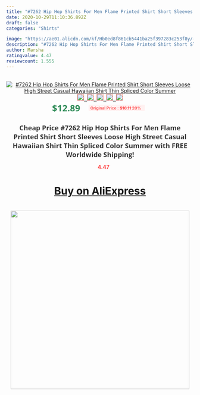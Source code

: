 ```yaml
---
title: "#7262 Hip Hop Shirts For Men Flame Printed Shirt Short Sleeves Loose High Street Casual Hawaiian Shirt Thin Spliced Color Summer"
date: 2020-10-29T11:10:36.892Z
draft: false
categories: "Shirts"

image: "https://ae01.alicdn.com/kf/Hb0ed8f861cb5441ba25f397283c253f8y/-7262-Hip-Hop-Shirts-For-Men-Flame-Printed-Shirt-Short-Sleeves-Loose-High-Street-Casual.jpg"
description: "#7262 Hip Hop Shirts For Men Flame Printed Shirt Short Sleeves Loose High Street Casual Hawaiian Shirt Thin Spliced Color Summer"
author: Marsha
ratingvalue: 4.47
reviewcount: 1.555
---
```

<br>
<div style="text-align: center;">
<a href="https://s.click.aliexpress.com/e/_AAkagz" target="_blank" rel="nofollow noopener noreferrer"><img alt="#7262 Hip Hop Shirts For Men Flame Printed Shirt Short Sleeves Loose High Street Casual Hawaiian Shirt Thin Spliced Color Summer" class="magnifier-image" src="https://ae01.alicdn.com/kf/Hb0ed8f861cb5441ba25f397283c253f8y/-7262-Hip-Hop-Shirts-For-Men-Flame-Printed-Shirt-Short-Sleeves-Loose-High-Street-Casual.jpg_640x640.jpg">
<br>
<img style="border:1px solid salmon" src="https://ae01.alicdn.com/kf/Hb0ed8f861cb5441ba25f397283c253f8y/-7262-Hip-Hop-Shirts-For-Men-Flame-Printed-Shirt-Short-Sleeves-Loose-High-Street-Casual.jpg_120x120.jpg">&nbsp;&nbsp;<img style="border:1px solid salmon" src="https://ae01.alicdn.com/kf/Hb46b5034169340c698bc0ea39b8bb621z/-7262-Hip-Hop-Shirts-For-Men-Flame-Printed-Shirt-Short-Sleeves-Loose-High-Street-Casual.jpg_120x120.jpg">&nbsp;&nbsp;<img style="border:1px solid salmon" src="https://ae01.alicdn.com/kf/H0432c52657ec42e8b34cff41bfcae49ft/-7262-Hip-Hop-Shirts-For-Men-Flame-Printed-Shirt-Short-Sleeves-Loose-High-Street-Casual.jpg_120x120.jpg">&nbsp;&nbsp;<img style="border:1px solid salmon" src="https://ae01.alicdn.com/kf/H22f4210f0cbf4bfba57c64fe08c7e352m/-7262-Hip-Hop-Shirts-For-Men-Flame-Printed-Shirt-Short-Sleeves-Loose-High-Street-Casual.jpg_120x120.jpg">&nbsp;&nbsp;<img style="border:1px solid salmon" src="https://ae01.alicdn.com/kf/H3c482ff485bd4e038949f9e193516abcW/-7262-Hip-Hop-Shirts-For-Men-Flame-Printed-Shirt-Short-Sleeves-Loose-High-Street-Casual.jpg_120x120.jpg"></a></div><br0>
<div style="text-align: center;"><span style="background-color: white; border: 0px; box-sizing: border-box; color: seagreen; display: inline-block; font-family: &quot;open sans&quot; , &quot;arial&quot; , &quot;helvetica&quot; , sans-serif , &quot;heiti&quot;; font-size: 24px; font-stretch: inherit; font-weight: 700; line-height: inherit; margin: 0px 10px 0px 0px; padding: 0px; vertical-align: middle;">$12.89 </span>
<span style="background: rgb(255 , 241 , 241); border-radius: 3px; border: 0px; box-sizing: border-box; color: #ff4747; display: inline-block; font-family: inherit; font-size: 12px; font-stretch: inherit; font-style: inherit; font-variant: inherit; font-weight: 600; line-height: inherit; margin: 0px; padding: 2px 5px; transform: scale(0.9); vertical-align: middle;">Original Price : <b style="text-decoration: line-through;">$16.11 </b> 20%&nbsp;&nbsp;</span></div>
<h1 style="color: #333333; display: inline-block; font-family: &quot;open sans&quot; , &quot;arial&quot; , &quot;helvetica&quot; , sans-serif , &quot;heiti&quot;; font-size: 18px; font-stretch: inherit; font-weight: 700; text-align: center;">Cheap Price #7262 Hip Hop Shirts For Men Flame Printed Shirt Short Sleeves Loose High Street Casual Hawaiian Shirt Thin Spliced Color Summer with FREE Worldwide Shipping!</h1>
<div style="color: #ff4747; text-align: center;">
<img src="https://4.bp.blogspot.com/-M0ZcTcb-5uY/XleCXlxnR4I/AAAAAAAAAEc/OrjgMkXV1oMQFaCRZj5HQwOCBcu3w1FegCPcBGAYYCw/s1600/star.png" style="height: 15px;">&nbsp;<b>4.47</b></div>
<div class="button_cont" align="center"><a class="buynow_a" href="https://s.click.aliexpress.com/e/_AAkagz" target="_blank" rel="nofollow noopener noreferrer"><H1>Buy on AliExpress</H1></a></div><br>
<div class="separator" style="clear: both; text-align: center;">
<img src="https://lh3.googleusercontent.com/-pTy5HemUv9M/XlePHvY0dAI/AAAAAAAAAE4/0nX5iRUoIWY8eMW9Dpxeirr157OZliDIgCLcBGAsYHQ/s1600/badge.gif" width="480">
</div>
